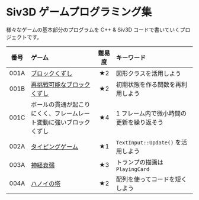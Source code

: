 # Siv3D ゲームプログラミング集

様々なゲームの基本部分のプログラムを C++ & Siv3D コードで書いていくプロジェクトです。  

| 番号 | ゲーム | 難易度 | キーワード |
|:---:|:---|:---:|:---|
| 001A | [ブロックくずし](games/001/A.md) | ★2 | 図形クラスを活用しよう |
| 001B | [再挑戦可能なブロックくずし](games/001/B.md) | ★2 | 初期状態を作る関数を再利用しよう |
| 001C | ボールの貫通が起こりにくく、フレームレート変動に強いブロックくずし | ★4 | 1 フレーム内で微小時間の更新を繰り返そう |
| 002A | [タイピングゲーム](games/002/A.md) | ★1 | `TextInput::Update()` を活用しよう |
| 003A | [神経衰弱](games/003/A.md) | ★3 | トランプの描画は `PlayingCard` |
| 004A | [ハノイの塔](games/004/A.md) | ★2 | 配列を使ってコードを短くしよう |
